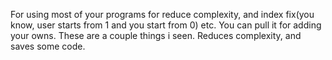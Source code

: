 For using most of your programs for reduce complexity, and index fix(you know, user starts from 1 and you start from 0) etc.
You can pull it for adding your owns. These are a couple things i seen. Reduces complexity, and saves some code. 
